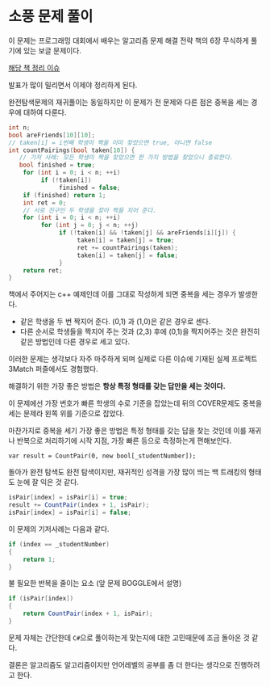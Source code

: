 # 소풍 문제 풀이

이 문제는 프로그래밍 대회에서 배우는 알고리즘 문제 해결 전략 책의 6장 무식하게 풀기에 있는 보글 문제이다.

[해당 책 정리 이슈](https://github.com/fkdl0048/BookReview/issues/188)

발표가 많이 밀리면서 이제야 정리하게 된다.

완전탐색문제의 재귀풀이는 동일하지만 이 문제가 전 문제와 다른 점은 중복을 세는 경우에 대하여 다룬다.

```c++
int n;
bool areFriends[10][10];
// taken[i] = i번째 학생이 짝을 이미 찾았으면 true, 아니면 false
int countPairings(bool taken[10]) {
   // 기저 사례: 모든 학생이 짝을 찾았으면 한 가지 방법을 찾았으니 종료한다.
   bool finished = true;
    for (int i = 0; i < n; ++i)
         if (!taken[i])
              finished = false;
    if (finished) return 1;
    int ret = 0;
    // 서로 친구인 두 학생을 찾아 짝을 지어 준다.
    for (int i = 0; i < n; ++i)
         for (int j = 0; j < n; ++j)
              if (!taken[i] && !taken[j] && areFriends[i][j]) {
                   taken[i] = taken[j] = true;
                   ret += countPairings(taken);
                   taken[i] = taken[j] = false;
              }
    return ret;
}
```

책에서 주어지는 c++ 예제인데 이를 그대로 작성하게 되면 중복을 세는 경우가 발생한다.

- 같은 학생을 두 번 짝지어 준다. (0,1) 과 (1,0)은 같은 경우로 센다.
- 다른 순서로 학생들을 짝지어 주는 것과 (2,3) 후에 (0,1)을 짝지어주는 것은 완전히 같은 방법인데 다른 경우로 세고 있다.

이러한 문제는 생각보다 자주 마주하게 되며 실제로 다른 이슈에 기재된 실제 프로젝트 3Match 퍼즐에서도 경험했다.

해결하기 위한 가장 좋은 방법은 **항상 특정 형태를 갖는 답만을 세는 것이다.**

이 문제에선 가장 번호가 빠른 학생의 수로 기준을 잡았는데 뒤의 COVER문제도 중복을 세는 문제라 왼쪽 위를 기준으로 잡았다.

마찬가지로 중복을 세기 가장 좋은 방법은 특정 형태를 갖는 답을 찾는 것인데 이를 재귀나 반복으로 처리하기에 시작 지점, 가장 빠른 등으로 측정하는게 편해보인다.

`var result = CountPair(0, new bool[_studentNumber]);`

돌아가 완전 탐색도 완전 탐색이지만, 재귀적인 성격을 가장 많이 띄는 백 트래킹의 형태도 눈에 잘 익은 것 같다.

```cs
isPair[index] = isPair[i] = true;
result += CountPair(index + 1, isPair);
isPair[index] = isPair[i] = false;
```

이 문제의 기저사례는 다음과 같다.

```cs
if (index == _studentNumber)
{
    return 1;
}
```

불 필요한 반복을 줄이는 요소 (앞 문제 BOGGLE에서 설명)

```cs
if (isPair[index])
{
    return CountPair(index + 1, isPair);
}
```

문제 자체는 간단한데 `C#`으로 풀이하는게 맞는지에 대한 고민때문에 조금 돌아온 것 같다.

결론은 알고리즘도 알고리즘이지만 언어레벨의 공부를 좀 더 한다는 생각으로 진행하려고 한다.
